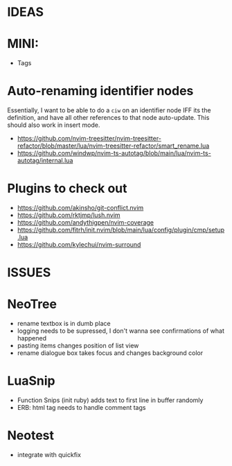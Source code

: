 IDEAS
=====

# MINI:
 - Tags

# Auto-renaming identifier nodes
  Essentially, I want to be able to do a `ciw` on an identifier node IFF its the definition, and have all other
  references to that node auto-update. This should also work in insert mode.

  - https://github.com/nvim-treesitter/nvim-treesitter-refactor/blob/master/lua/nvim-treesitter-refactor/smart_rename.lua
  - https://github.com/windwp/nvim-ts-autotag/blob/main/lua/nvim-ts-autotag/internal.lua


# Plugins to check out
  - https://github.com/akinsho/git-conflict.nvim
  - https://github.com/rktjmp/lush.nvim
  - https://github.com/andythigpen/nvim-coverage
  - https://github.com/fitrh/init.nvim/blob/main/lua/config/plugin/cmp/setup.lua
  - https://github.com/kylechui/nvim-surround

ISSUES
======

# NeoTree
  - rename textbox is in dumb place
  - logging needs to be supressed, I don't wanna see confirmations of what happened
  - pasting items changes position of list view
  - rename dialogue box takes focus and changes background color

# LuaSnip
  - Function Snips (init ruby) adds text to first line in buffer randomly
  - ERB: html tag needs to handle comment tags

# Neotest
  - integrate with quickfix
